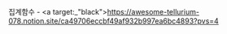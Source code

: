 
집계함수 - <a target:_"black">https://awesome-tellurium-078.notion.site/ca49706eccbf49af932b997ea6bc4893?pvs=4</a>
